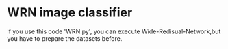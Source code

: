 # WRN image classifier
if you use this code 'WRN.py', you can execute Wide-Redisual-Network,but you have to prepare the datasets before.

